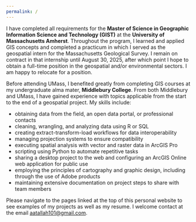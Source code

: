 ```yaml
---
permalink: /
---
```


<script data-goatcounter="https://andy-gis-portfolio.goatcounter.com/count"
        async src="//gc.zgo.at/count.js"></script>

I have completed all requirements for the **Master of Science in Geographic Information Science and Technology (GIST)** at the **University of Massachusetts Amherst**. Throughout the program, I learned and applied GIS concepts and completed a practicum in which I served as the geospatial intern for the Massachusetts Geological Survey. I remain on contract in that internship until August 30, 2025, after which point I hope to obtain a full-time position in the geospatial and/or environmental sectors. I am happy to relocate for a position.

Before attending UMass, I benefited greatly from completing GIS courses at my undergraduate alma mater, **Middlebury College**. From both Middlebury and UMass, I have gained experience with topics applicable from the start to the end of a geospatial project. My skills include:
* obtaining data from the field, an open data portal, or professional contacts
* cleaning, wrangling, and analyzing data using R or SQL
* creating extract-transform-load workflows for data interoperability
* managing projection systems to ensure compatibility
* executing spatial analysis with vector and raster data in ArcGIS Pro
* scripting using Python to automate repetitive tasks
* sharing a desktop project to the web and configuring an ArcGIS Online web application for public use
* employing the principles of cartography and graphic design, including through the use of Adobe products
* maintaining extensive documentation on project steps to share with team members

Please navigate to the pages linked at the top of this personal website to see examples of my projects as well as my resume. I welcome contact at the email [aatallah101@gmail.com](mailto:aatallah101@gmail.com). 